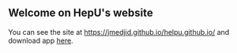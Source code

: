 ## Welcome on HepU's website

You can see the site at https://jmedjid.github.io/helpu.github.io/ and download app [here](https://github.com/Jmedjid/helpu.github.io/blob/gh-pages/downloads/HelpU-v1.0.0-beta.apk?raw=true).

